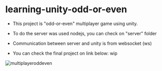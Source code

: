 # learning-unity-odd-or-even

- This project is "odd-or-even" multiplayer game using unity.

- To do the server was used nodejs, you can check on "server" folder

- Communication between server and unity is from websocket (ws)

- You can check the final project on link below: wip

![multiplayeroddeven](https://user-images.githubusercontent.com/47106171/171321368-a9192f8b-113e-4482-b276-ed93ab717f9f.gif)
